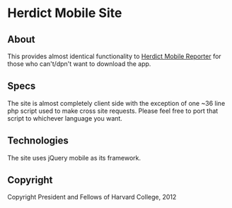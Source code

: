 # Herdict Mobile Site

## About

This provides almost identical functionality to [Herdict Mobile Reporter](https://github.com/berkmancenter/herdict-mobile-reporter) for those who can't/dpn't want to download the app. 

## Specs 

The site is almost completely client side with the exception of one ~36 line php script used to make cross site requests. Please feel free to port that script to whichever language you want.

## Technologies

The site uses jQuery mobile as its framework. 

## Copyright

Copyright President and Fellows of Harvard College, 2012